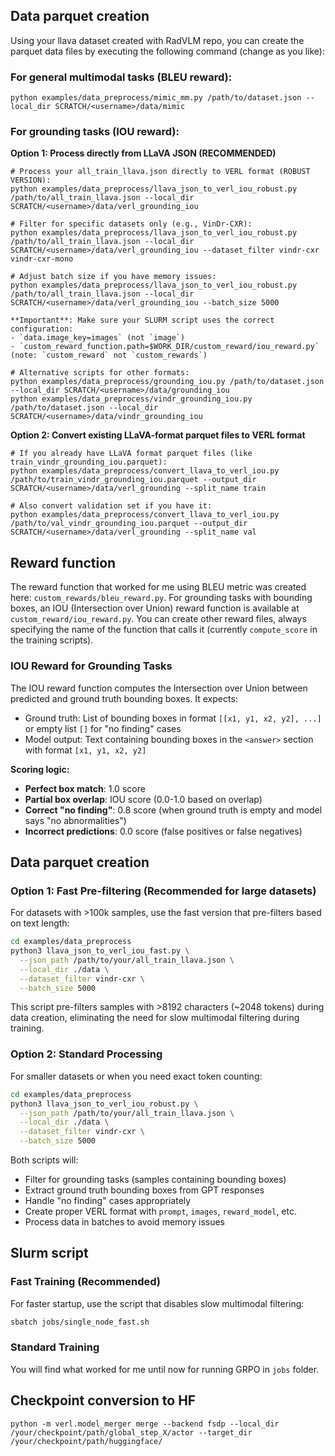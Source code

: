 ## Data parquet creation
Using your llava dataset created with RadVLM repo, you can create the parquet data files by executing the following command (change as you like):

### For general multimodal tasks (BLEU reward):
```
python examples/data_preprocess/mimic_mm.py /path/to/dataset.json --local_dir SCRATCH/<username>/data/mimic
```

### For grounding tasks (IOU reward):

**Option 1: Process directly from LLaVA JSON (RECOMMENDED)**
```
# Process your all_train_llava.json directly to VERL format (ROBUST VERSION):
python examples/data_preprocess/llava_json_to_verl_iou_robust.py /path/to/all_train_llava.json --local_dir SCRATCH/<username>/data/verl_grounding_iou

# Filter for specific datasets only (e.g., VinDr-CXR):
python examples/data_preprocess/llava_json_to_verl_iou_robust.py /path/to/all_train_llava.json --local_dir SCRATCH/<username>/data/verl_grounding_iou --dataset_filter vindr-cxr vindr-cxr-mono

# Adjust batch size if you have memory issues:
python examples/data_preprocess/llava_json_to_verl_iou_robust.py /path/to/all_train_llava.json --local_dir SCRATCH/<username>/data/verl_grounding_iou --batch_size 5000

**Important**: Make sure your SLURM script uses the correct configuration:
- `data.image_key=images` (not `image`)
- `custom_reward_function.path=$WORK_DIR/custom_reward/iou_reward.py` (note: `custom_reward` not `custom_rewards`)

# Alternative scripts for other formats:
python examples/data_preprocess/grounding_iou.py /path/to/dataset.json --local_dir SCRATCH/<username>/data/grounding_iou
python examples/data_preprocess/vindr_grounding_iou.py /path/to/dataset.json --local_dir SCRATCH/<username>/data/vindr_grounding_iou
```

**Option 2: Convert existing LLaVA-format parquet files to VERL format**
```
# If you already have LLaVA format parquet files (like train_vindr_grounding_iou.parquet):
python examples/data_preprocess/convert_llava_to_verl_iou.py /path/to/train_vindr_grounding_iou.parquet --output_dir SCRATCH/<username>/data/verl_grounding --split_name train

# Also convert validation set if you have it:
python examples/data_preprocess/convert_llava_to_verl_iou.py /path/to/val_vindr_grounding_iou.parquet --output_dir SCRATCH/<username>/data/verl_grounding --split_name val
```

## Reward function 
The reward function that worked for me using BLEU metric was created here: `custom_rewards/bleu_reward.py`. For grounding tasks with bounding boxes, an IOU (Intersection over Union) reward function is available at `custom_reward/iou_reward.py`. You can create other reward files, always specifying the name of the function that calls it (currently `compute_score` in the training scripts).

### IOU Reward for Grounding Tasks
The IOU reward function computes the Intersection over Union between predicted and ground truth bounding boxes. It expects:
- Ground truth: List of bounding boxes in format `[[x1, y1, x2, y2], ...]` or empty list `[]` for "no finding" cases
- Model output: Text containing bounding boxes in the `<answer>` section with format `[x1, y1, x2, y2]`

**Scoring logic:**
- **Perfect box match**: 1.0 score
- **Partial box overlap**: IOU score (0.0-1.0 based on overlap)
- **Correct "no finding"**: 0.8 score (when ground truth is empty and model says "no abnormalities")
- **Incorrect predictions**: 0.0 score (false positives or false negatives) 

## Data parquet creation

### Option 1: Fast Pre-filtering (Recommended for large datasets)

For datasets with >100k samples, use the fast version that pre-filters based on text length:

```bash
cd examples/data_preprocess
python3 llava_json_to_verl_iou_fast.py \
  --json_path /path/to/your/all_train_llava.json \
  --local_dir ./data \
  --dataset_filter vindr-cxr \
  --batch_size 5000
```

This script pre-filters samples with >8192 characters (~2048 tokens) during data creation, eliminating the need for slow multimodal filtering during training.

### Option 2: Standard Processing

For smaller datasets or when you need exact token counting:

```bash
cd examples/data_preprocess
python3 llava_json_to_verl_iou_robust.py \
  --json_path /path/to/your/all_train_llava.json \
  --local_dir ./data \
  --dataset_filter vindr-cxr \
  --batch_size 5000
```

Both scripts will:
- Filter for grounding tasks (samples containing bounding boxes)
- Extract ground truth bounding boxes from GPT responses
- Handle "no finding" cases appropriately
- Create proper VERL format with `prompt`, `images`, `reward_model`, etc.
- Process data in batches to avoid memory issues

## Slurm script 

### Fast Training (Recommended)
For faster startup, use the script that disables slow multimodal filtering:

```bash
sbatch jobs/single_node_fast.sh
```

### Standard Training
You will find what worked for me until now for running GRPO in `jobs` folder. 

## Checkpoint conversion to HF
```
python -m verl.model_merger merge --backend fsdp --local_dir /your/checkpoint/path/global_step_X/actor --target_dir /your/checkpoint/path/huggingface/
```


